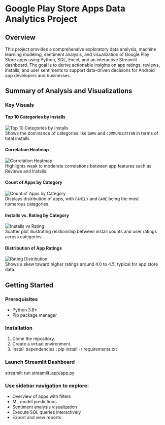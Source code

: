 # Google Play Store Apps Data Analytics Project

## Overview
This project provides a comprehensive exploratory data analysis, machine learning modeling, sentiment analysis, and visualization of Google Play Store apps using Python, SQL, Excel, and an interactive Streamlit dashboard. The goal is to derive actionable insights on app ratings, reviews, installs, and user sentiments to support data-driven decisions for Android app developers and businesses.

## Summary of Analysis and Visualizations

### Key Visuals

#### Top 10 Categories by Installs
![Top 10 Categories by Installs](outputs/top_categories_installs.jpg)  
Shows the dominance of categories like `GAME` and `COMMUNICATION` in terms of total installs.

#### Correlation Heatmap
![Correlation Heatmap](outputs/heatmap.jpg)  
Highlights weak to moderate correlations between app features such as Reviews and Installs.

#### Count of Apps by Category
![Count of Apps by Category](outputs/apps_by_category.jpg)  
Displays distribution of apps, with `FAMILY` and `GAME` being the most numerous categories.

#### Installs vs. Rating by Category
![Installs vs Rating](outputs/installs_vs_rating.jpg)  
Scatter plot illustrating relationship between install counts and user ratings across categories.

#### Distribution of App Ratings
![Rating Distribution](outputs/rating_distribution.jpg)  
Shows a skew toward higher ratings around 4.0 to 4.5, typical for app store data.

## Getting Started

### Prerequisites
- Python 3.8+
- Pip package manager

### Installation
1. Clone the repository.
2. Create a virtual environment.
3. Install dependencies : pip install -r requirements.txt

### Launch Streamlit Dashboard

streamlit run streamlit_app/app.py

### Use sidebar navigation to explore:

- Overview of apps with filters
- ML model predictions
- Sentiment analysis visualization
- Execute SQL queries interactively
- Export and view reports

